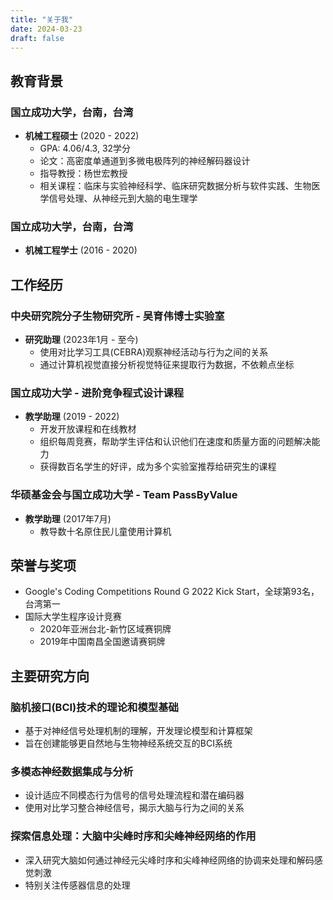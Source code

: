 ```yaml
---
title: "关于我"
date: 2024-03-23
draft: false
---
```


## 教育背景

### 国立成功大学，台南，台湾
- **机械工程硕士** (2020 - 2022)
  - GPA: 4.06/4.3, 32学分
  - 论文：高密度单通道到多微电极阵列的神经解码器设计
  - 指导教授：杨世宏教授
  - 相关课程：临床与实验神经科学、临床研究数据分析与软件实践、生物医学信号处理、从神经元到大脑的电生理学

### 国立成功大学，台南，台湾
- **机械工程学士** (2016 - 2020)

## 工作经历

### 中央研究院分子生物研究所 - 吴育伟博士实验室
- **研究助理** (2023年1月 - 至今)
  - 使用对比学习工具(CEBRA)观察神经活动与行为之间的关系
  - 通过计算机视觉直接分析视觉特征来提取行为数据，不依赖点坐标

### 国立成功大学 - 进阶竞争程式设计课程
- **教学助理** (2019 - 2022)
  - 开发开放课程和在线教材
  - 组织每周竞赛，帮助学生评估和认识他们在速度和质量方面的问题解决能力
  - 获得数百名学生的好评，成为多个实验室推荐给研究生的课程

### 华硕基金会与国立成功大学 - Team PassByValue
- **教学助理** (2017年7月)
  - 教导数十名原住民儿童使用计算机

## 荣誉与奖项

- Google's Coding Competitions Round G 2022 Kick Start，全球第93名，台湾第一
- 国际大学生程序设计竞赛
  - 2020年亚洲台北-新竹区域赛铜牌
  - 2019年中国南昌全国邀请赛铜牌

## 主要研究方向

### 脑机接口(BCI)技术的理论和模型基础
- 基于对神经信号处理机制的理解，开发理论模型和计算框架
- 旨在创建能够更自然地与生物神经系统交互的BCI系统

### 多模态神经数据集成与分析
- 设计适应不同模态行为信号的信号处理流程和潜在编码器
- 使用对比学习整合神经信号，揭示大脑与行为之间的关系

### 探索信息处理：大脑中尖峰时序和尖峰神经网络的作用
- 深入研究大脑如何通过神经元尖峰时序和尖峰神经网络的协调来处理和解码感觉刺激
- 特别关注传感器信息的处理 